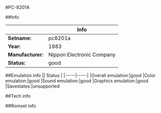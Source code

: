 #PC-8201A

##Info

||Info|
|-----|-----|
|**Setname:**|pc8201a
|**Year:**|1983
|**Manufacturer:**|Nippon Electronic Company
|**Status:**|good

##Emulation info
|| Status |
|-----|-----|
|Overall emulation:|good
|Color emulation:|good
|Sound emulation:|good
|Graphics emulation:|good
|Savestates:|unsupported

##Tech info

##Romset info

<!--- START OF EDITED COMMENT DO NOT TOUCH TEXT ABOVE-->
